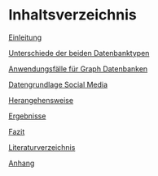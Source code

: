 Inhaltsverzeichnis
==================

[Einleitung](01_introduction.md)

[Unterschiede der beiden Datenbanktypen](02_db_differences.md)

[Anwendungsfälle für Graph Datenbanken](03_graphdb_usecases.md)

[Datengrundlage Social Media](04_data_basis.md)

[Herangehensweise](05_method.md)

[Ergebnisse](06_results.md)

[Fazit](07_conclusion.md)

[Literaturverzeichnis](08_references.md)

[Anhang](09_appendix.md)